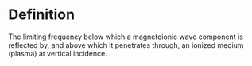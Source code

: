 # Definition

The limiting frequency below which a magnetoionic wave component is
reflected by, and above which it penetrates through, an ionized medium
(plasma) at vertical incidence.
